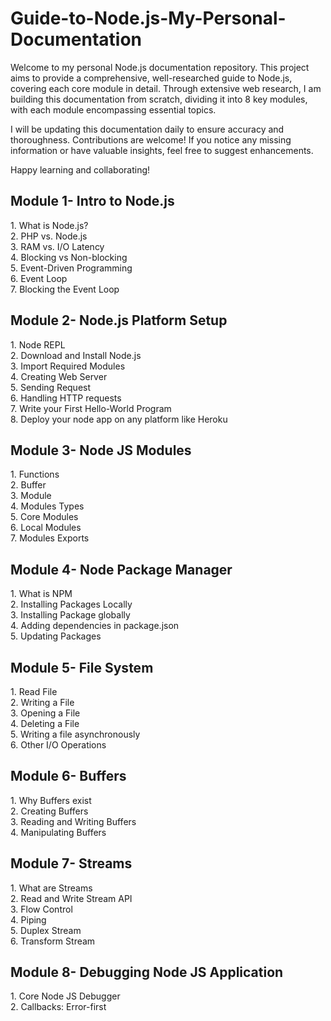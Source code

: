 # Guide-to-Node.js-My-Personal-Documentation

Welcome to my personal Node.js documentation repository. This project aims to provide a comprehensive, well-researched guide to Node.js, covering each core module in detail. Through extensive web research, I am building this documentation from scratch, dividing it into 8 key modules, with each module encompassing essential topics.

I will be updating this documentation daily to ensure accuracy and thoroughness. Contributions are welcome! If you notice any missing information or have valuable insights, feel free to suggest enhancements.

Happy learning and collaborating!


<h2>Module 1- Intro to Node.js</h2> 
  1. What is Node.js? <br/>
  2. PHP vs. Node.js  <br/>
  3. RAM vs. I/O Latency  <br/> 
  4. Blocking vs Non-blocking  <br/> 
  5. Event-Driven Programming  <br/>
  6. Event Loop  <br/>
  7. Blocking the Event Loop  <br/>


<h2>Module 2- Node.js Platform Setup</h2>
  1. Node REPL  <br/>
  2. Download and Install Node.js  <br/>
  3. Import Required Modules  <br/>
  4. Creating Web Server  <br/>
  5. Sending Request  <br/>
  6. Handling HTTP requests  <br/>
  7. Write your First Hello-World Program  <br/>
  8. Deploy your node app on any platform like Heroku  <br/>


<h2>Module 3- Node JS Modules</h2>
  1. Functions  <br/>
  2. Buffer  <br/>
  3. Module  <br/>
  4. Modules Types  <br/>
  5. Core Modules  <br/>
  6. Local Modules  <br/>
  7. Modules Exports  <br/>


<h2>Module 4- Node Package Manager</h2>
  1. What is NPM  <br/>
  2. Installing Packages Locally  <br/>
  3. Installing Package globally  <br/>
  4. Adding dependencies in package.json  <br/>
  5. Updating Packages  <br/>


<h2>Module 5- File System</h2>
  1. Read File  <br/>
  2. Writing a File  <br/>
  3. Opening a File  <br/>
  4. Deleting a File  <br/>
  5. Writing a file asynchronously  <br/>
  6. Other I/O Operations  <br/>


<h2>Module 6- Buffers</h2>
  1. Why Buffers exist  <br/>
  2. Creating Buffers  <br/>
  3. Reading and Writing Buffers  <br/>
  4. Manipulating Buffers  <br/>


<h2>Module 7- Streams</h2>
  1. What are Streams  <br/>
  2. Read and Write Stream API  <br/>
  3. Flow Control  <br/>
  4. Piping  <br/>
  5. Duplex Stream  <br/>
  6. Transform Stream  <br/>
  

<h2>Module 8- Debugging Node JS Application</h2>
  1. Core Node JS Debugger  <br/>
  2. Callbacks: Error-first  <br/>


  

  
